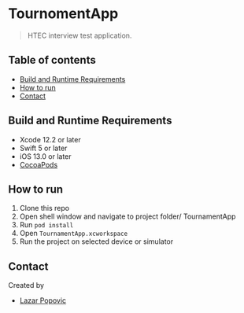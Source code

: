 # TournomentApp
> HTEC interview test application.

## Table of contents
* [Build and Runtime Requirements](#build-and-runtime-requirements)
* [How to run](#how-to-run)
* [Contact](#contact)

## Build and Runtime Requirements
+ Xcode 12.2 or later
+ Swift 5 or later
+ iOS 13.0 or later
+ [CocoaPods](http://cocoapods.org/) 

## How to run 
1. Clone this repo
1. Open shell window and navigate to project folder/ TournamentApp
1. Run `pod install`
1. Open `TournamentApp.xcworkspace`
1. Run the project on selected device or simulator

## Contact
Created by 
* [Lazar Popovic](mailto:lazar.popovic.m@gmail.com)
